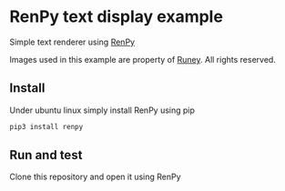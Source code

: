 # RenPy text display example

Simple text renderer using [RenPy](https://www.renpy.org/)

Images used in this example are property of [Runey](https://runeygames.com). All rights reserved.

## Install

Under ubuntu linux simply install RenPy using pip

```bash
pip3 install renpy
```

## Run and test
Clone this repository and open it using RenPy
